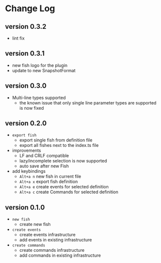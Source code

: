 # Change Log

## version 0.3.2

* lint fix

## version 0.3.1

* new fish logo for the plugin
* update to new SnapshotFormat

## version 0.3.0

* Multi-line types supported
  * the known issue that only single line parameter types are supported is now fixed

## version 0.2.0

* `export fish`
  * export single fish from definition file
  * export all fishes next to the index.ts file
* improvements
  * LF and CRLF compatible
  * lazy/incomplete selection is now supported
  * auto save after new Fish
* add keybindings
  * `Alt+a n` new fish in current file
  * `Alt+a x` export fish definition
  * `Alt+a e` create events for selected definition
  * `Alt+a c` create Commands for selected definition

## version 0.1.0

* `new fish`
  * create new fish
* `create events`
  * create events infrastructure
  * add events in existing infrastructure
* `create commands`
  * create commands infrastructure
  * add commands in existing infrastructure
